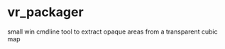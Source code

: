 vr_packager
===========

small win cmdline tool to extract opaque areas from a transparent cubic map
